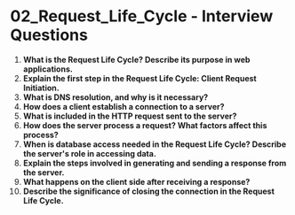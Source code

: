 
# 02_Request_Life_Cycle - Interview Questions

1. **What is the Request Life Cycle? Describe its purpose in web applications.**
2. **Explain the first step in the Request Life Cycle: Client Request Initiation.**
3. **What is DNS resolution, and why is it necessary?**
4. **How does a client establish a connection to a server?**
5. **What is included in the HTTP request sent to the server?**
6. **How does the server process a request? What factors affect this process?**
7. **When is database access needed in the Request Life Cycle? Describe the server's role in accessing data.**
8. **Explain the steps involved in generating and sending a response from the server.**
9. **What happens on the client side after receiving a response?**
10. **Describe the significance of closing the connection in the Request Life Cycle.**
